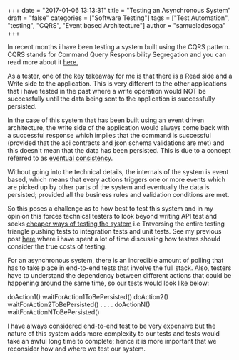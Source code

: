 +++
date = "2017-01-06 13:13:31"
title = "Testing an Asynchronous System"
draft = "false"
categories = ["Software Testing"]
tags = ["Test Automation", "testing", "CQRS", "Event based Architecture"]
author = "samueladesoga"
+++

In recent months i have been testing a system built using the CQRS pattern. CQRS stands for Command
Query Responsibility Segregation and you can read more about it <a href="http://martinfowler.com/bliki/CQRS.html">here.</a>

As a tester, one of the key takeaway for me is that there is a Read side and a Write side to the
application. This is very different to the other applications that i have tested in the past where a write operation would NOT be successfully until the data being sent to the application is successfully persisted.

In the case of this system that has been built using an event driven architecture, the write side of the application would always come back with a successful response which implies that the command is successful (provided that the api contracts and json schema validations are met) and this doesn't mean that the data has been persisted. This is due to a concept referred to as <a href="http://www.allthingsdistributed.com/2008/12/eventually_consistent.html">eventual consistency</a>.

Without going into the technical details, the internals of the system is event based, which means that every actions triggers one or more events which are picked up by other parts of the system and eventually the data is persisted; provided all the business rules and validation conditions are met.

So this poses a challenge as to how best to test this system and in my opinion this forces technical testers to look beyond writing API test and seeks <a href="/post/2016/02/29/never-too-early-to-start-thinking-about-your-tests/">cheaper ways of testing the system</a> i.e Traversing the entire testing triangle pushing tests to integration tests and unit tests. 
See my previous post <a href="/post/2016/02/29/never-too-early-to-start-thinking-about-your-tests/">here</a> where i have spent a lot of time discussing how testers should consider the true costs of testing.

For an asynchronous system, there is an incredible amount of polling that has to take place in end-to-end tests that involve the full stack.
Also, testers have to understand the dependency between  different actions that could be happening around the same time, so our tests would look like below:

doAction1()
waitForAction1ToBePersisted()
doAction2()
waitForAction2ToBePersisted()
.
.
.
.
doActionN()
waitForActionNToBePersisted()

I have always considered end-to-end test to be very expensive but the nature of this system adds more complexity to our tests and tests would take an awful long time to complete; hence it is more important that we reconsider how and where we test our system.

